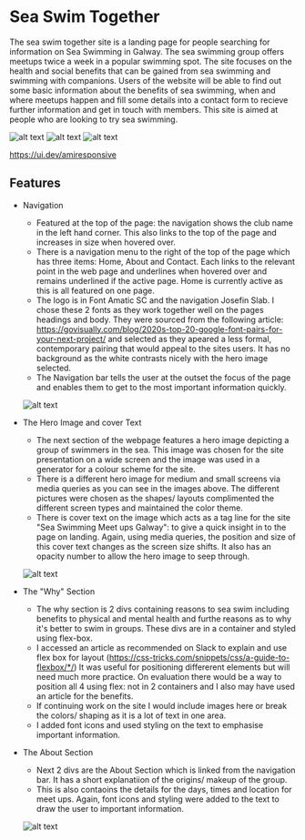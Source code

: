 # Sea Swim Together
The sea swim together site is a landing page for people searching for information on Sea Swimming in Galway.  The sea swimming group offers meetups twice a week in a popular swimming spot.  The site focuses on the health and social benefits that can be gained from sea swimming and swimming with companions.
Users of the website will be able to find out some basic information about the benefits of sea swimming, when and where meetups happen and fill some details into a contact form to recieve further information and get in touch with members.  This site is aimed at people who are looking to try sea swimming.


![alt text](../sea-swim-together-galway/docs/amiresponsivep1top.png)
![alt text](../sea-swim-together-galway/docs/amiresponsivep1middle.png)
![alt text](../sea-swim-together-galway/docs/amiresponsivep1.png)

https://ui.dev/amiresponsive

## Features

+ Navigation

    + Featured at the top of the page: the navigation shows the club name in the left hand corner.  This also links to the top of the page and increases in size when hovered over.
    + There is a navigation menu to the right of the top of the page which has three items: Home, About and Contact.  Each links to the relevant point in the web page and underlines when hovered over and remains underlined if the active page.  Home is currently active as this is all featured on one page.
    + The logo is in Font Amatic SC and the navigation Josefin Slab.  I chose these 2 fonts as they work together well on the pages headings and body.  They were sourced from the following article: 
    https://govisually.com/blog/2020s-top-20-google-font-pairs-for-your-next-project/ 
    and selected as they apeared a less formal, contemporary pairing that would appeal to the sites users.  It has no background as the white contrasts nicely with the hero image selected.
    + The Navigation bar tells the user at the outset the focus of the page and enables them to get to the most important information quickly.

    ![alt text](../sea-swim-together-galway/docs/navbar.png)


* The Hero Image and cover Text

    * The next section of the webpage features a hero image depicting a group of swimmers in the sea.  This image was chosen for the site presentation on a wide screen and the image was used in a generator for a colour scheme for the site.  
    * There is a different hero image for medium and small screens via media queries as you can see in the images above.  The different pictures were chosen as the shapes/ layouts complimented the different screen types and maintained the color theme.
    * There is cover text on the image which acts as a tag line for the site "Sea Swimming Meet ups Galway": to give a quick insight in to the page on landing.  Again, using media queries, the position and size of this cover text changes as the screen size shifts.  It also has an opacity number to allow the hero image to seep through.

     ![alt text](../sea-swim-together-galway/docs/heroimglrg.png)

* The "Why" Section

    * The why section is 2 divs containing reasons to sea swim including benefits to physical and mental health and furthe reasons as to why it's better to swim in groups.  These divs are in a container and styled using flex-box.  
    * I accessed an article as recommended on Slack to explain and use flex box for layout (https://css-tricks.com/snippets/css/a-guide-to-flexbox/*/) It was useful for positioning differerent elements but will need much more practice.  On evaluation there would be a way to position all 4 using flex: not in 2 containers and I also may have used an article for the benefits.
    * If continuing work on the site I would include images here or break the colors/ shaping as it is a lot of text in one area.
    * I added font icons and used styling on the text to emphasise important information.

* The About Section

    * Next 2 divs are the About Section which is linked from the navigation bar.  It has a short explanatiion of the origins/ makeup of the group.
    * This is also contaoins the details for the days, times and location for meet ups.  Again, font icons and styling were added to the text to draw the user to important information.
    
     ![alt text](../sea-swim-together-galway/docs/about.png)

















